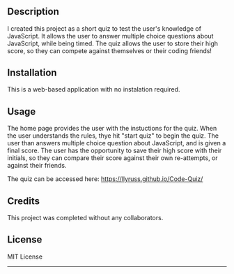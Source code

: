 # <Code-Quiz>

## Description

I created this project as a short quiz to test the user's knowledge of JavaScript. It allows the user to answer multiple choice questions about JavaScript, while being timed. The quiz allows the user to store their high score, so they can compete against themselves or their coding friends!

## Installation

This is a web-based application with no instalation required. 

## Usage

The home page provides the user with the instuctions for the quiz. When the user understands the rules, thye hit "start quiz" to begin the quiz. The user than answers multiple choice question about JavaScript, and is given a final score. The user has the opportunity to save their high score with their initials, so they can compare their score against their own re-attempts, or against their friends. 

The quiz can be accessed here: https://llyruss.github.io/Code-Quiz/

## Credits

This project was completed without any collaborators. 

## License

MIT License 

---


